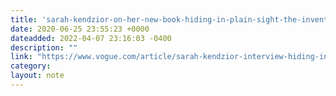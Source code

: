 ```yaml
---
title: 'sarah-kendzior-on-her-new-book-hiding-in-plain-sight-the-invention-of-donald-trump-and-the-erosion-of-america--vogue'
date: 2020-06-25 23:55:23 +0000
dateadded: 2022-04-07 23:16:03 -0400
description: ""
link: "https://www.vogue.com/article/sarah-kendzior-interview-hiding-in-plain-sight-donald-trump"
category:
layout: note
---
```

